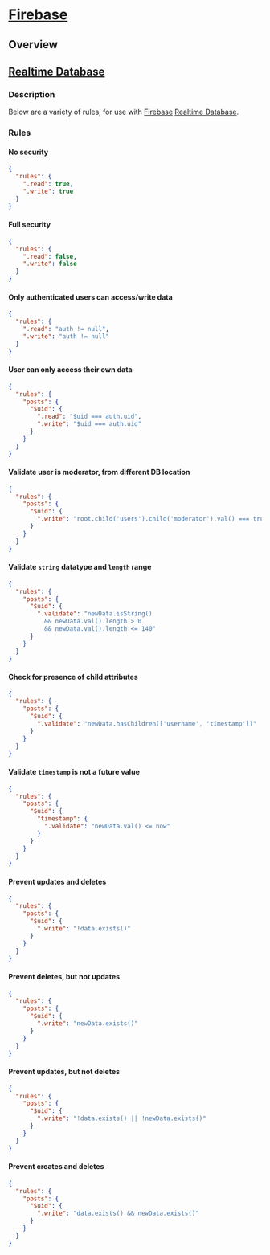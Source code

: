 # [Firebase](https://firebase.google.com)

## Overview

## [Realtime Database](https://firebase.google.com/docs/database)

### Description
Below are a variety of rules, for use with [Firebase](https://firebase.google.com) [Realtime Database](https://firebase.google.com/docs/database).

### Rules

#### No security
```json
{
  "rules": {
    ".read": true,
    ".write": true
  }
}
```

#### Full security
```json
{
  "rules": {
    ".read": false,
    ".write": false
  }
}
```

#### Only authenticated users can access/write data
```json
{
  "rules": {
    ".read": "auth != null",
    ".write": "auth != null"
  }
}
```

#### User can only access their own data
```json
{
  "rules": {
    "posts": {
      "$uid": {
        ".read": "$uid === auth.uid",
        ".write": "$uid === auth.uid"
      }
    }
  }
}
```

#### Validate user is moderator, from different DB location
```json
{
  "rules": {
    "posts": {
      "$uid": {
        ".write": "root.child('users').child('moderator').val() === true"
      }
    }
  }
}
```


#### Validate `string` datatype and `length` range
```json
{
  "rules": {
    "posts": {
      "$uid": {
        ".validate": "newData.isString() 
          && newData.val().length > 0
          && newData.val().length <= 140"
      }
    }
  }
}
```


#### Check for presence of child attributes
```json
{
  "rules": {
    "posts": {
      "$uid": {
        ".validate": "newData.hasChildren(['username', 'timestamp'])"
      }
    }
  }
}
```


#### Validate `timestamp` is not a future value
```json
{
  "rules": {
    "posts": {
      "$uid": {
        "timestamp": { 
          ".validate": "newData.val() <= now" 
        }
      }
    }
  }
}
```


#### Prevent updates and deletes
```json
{
  "rules": {
    "posts": {
      "$uid": {
        ".write": "!data.exists()"
      }
    }
  }
}
```

#### Prevent deletes, but not updates
```json
{
  "rules": {
    "posts": {
      "$uid": {
        ".write": "newData.exists()"
      }
    }
  }
}
```

#### Prevent updates, but not deletes
```json
{
  "rules": {
    "posts": {
      "$uid": {
        ".write": "!data.exists() || !newData.exists()"
      }
    }
  }
}
```

#### Prevent creates and deletes
```json
{
  "rules": {
    "posts": {
      "$uid": {
        ".write": "data.exists() && newData.exists()"
      }
    }
  }
}
```


